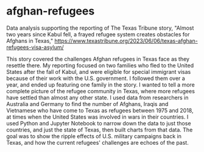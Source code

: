 # afghan-refugees
Data analysis supporting the reporting of The Texas Tribune story, "Almost two years since Kabul fell, a frayed refugee system creates obstacles for Afghans in Texas," https://www.texastribune.org/2023/06/06/texas-afghan-refugees-visa-asylum/

This story covered the challenges Afghan refugees in Texas face as they resettle there. My reporting focused on two families who fled to the United States after the fall of Kabul, and were eligible for special immigrant visas because of their work with the U.S. government. I followed them over a year, and ended up featuring one family in the story. I wanted to tell a more complete picture of the refugee community in Texas, where more refugees have settled than almost any other state. I used data from researchers in Australia and Germany to find the number of Afghans, Iraqis and Vietnamese who have come to Texas as refugees between 1975 and 2018, at times when the United States was involved in wars in their countries. I used Python and Jupyter Notebook to narrow down the data to just those countries, and just the state of Texas, then built charts from that data. The goal was to show the ripple effects of U.S. military campaigns back in Texas, and how the current refugees' challenges are echoes of the past. 
